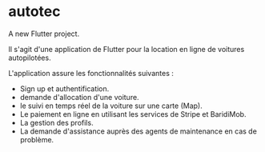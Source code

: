 # autotec

A new Flutter project.

Il s'agit d'une application de Flutter pour la location en ligne de voitures autopilotées.

L'application assure les fonctionnalités suivantes : 

- Sign up et authentification.
- demande d'allocation d'une voiture.
- le suivi en temps réel de la voiture sur une carte (Map).
- Le paiement en ligne en utilisant les services de Stripe et BaridiMob.
- La gestion des profils.
- La demande d'assistance auprès des agents de maintenance en cas de problème. 